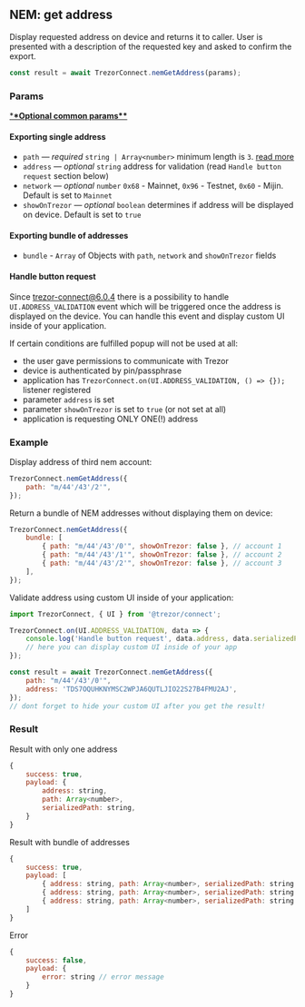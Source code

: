 ## NEM: get address

Display requested address on device and returns it to caller.
User is presented with a description of the requested key and asked to confirm the export.

```javascript
const result = await TrezorConnect.nemGetAddress(params);
```

### Params

[\***\*Optional common params\*\***](commonParams.md)

#### Exporting single address

-   `path` — _required_ `string | Array<number>` minimum length is `3`. [read more](path.md)
-   `address` — _optional_ `string` address for validation (read `Handle button request` section below)
-   `network` — _optional_ `number` `0x68` - Mainnet, `0x96` - Testnet, `0x60` - Mijin. Default is set to `Mainnet`
-   `showOnTrezor` — _optional_ `boolean` determines if address will be displayed on device. Default is set to `true`

#### Exporting bundle of addresses

-   `bundle` - `Array` of Objects with `path`, `network` and `showOnTrezor` fields

#### Handle button request

Since trezor-connect@6.0.4 there is a possibility to handle `UI.ADDRESS_VALIDATION` event which will be triggered once the address is displayed on the device.
You can handle this event and display custom UI inside of your application.

If certain conditions are fulfilled popup will not be used at all:

-   the user gave permissions to communicate with Trezor
-   device is authenticated by pin/passphrase
-   application has `TrezorConnect.on(UI.ADDRESS_VALIDATION, () => {});` listener registered
-   parameter `address` is set
-   parameter `showOnTrezor` is set to `true` (or not set at all)
-   application is requesting ONLY ONE(!) address

### Example

Display address of third nem account:

```javascript
TrezorConnect.nemGetAddress({
    path: "m/44'/43'/2'",
});
```

Return a bundle of NEM addresses without displaying them on device:

```javascript
TrezorConnect.nemGetAddress({
    bundle: [
        { path: "m/44'/43'/0'", showOnTrezor: false }, // account 1
        { path: "m/44'/43'/1'", showOnTrezor: false }, // account 2
        { path: "m/44'/43'/2'", showOnTrezor: false }, // account 3
    ],
});
```

Validate address using custom UI inside of your application:

```javascript
import TrezorConnect, { UI } from '@trezor/connect';

TrezorConnect.on(UI.ADDRESS_VALIDATION, data => {
    console.log('Handle button request', data.address, data.serializedPath);
    // here you can display custom UI inside of your app
});

const result = await TrezorConnect.nemGetAddress({
    path: "m/44'/43'/0'",
    address: 'TDS7OQUHKNYMSC2WPJA6QUTLJIO22S27B4FMU2AJ',
});
// dont forget to hide your custom UI after you get the result!
```

### Result

Result with only one address

```javascript
{
    success: true,
    payload: {
        address: string,
        path: Array<number>,
        serializedPath: string,
    }
}
```

Result with bundle of addresses

```javascript
{
    success: true,
    payload: [
        { address: string, path: Array<number>, serializedPath: string }, // account 1
        { address: string, path: Array<number>, serializedPath: string }, // account 2
        { address: string, path: Array<number>, serializedPath: string }, // account 3
    ]
}
```

Error

```javascript
{
    success: false,
    payload: {
        error: string // error message
    }
}
```
